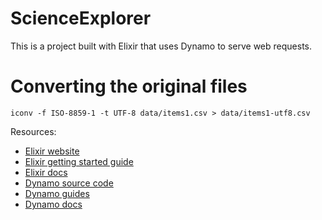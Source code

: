 # ScienceExplorer

This is a project built with Elixir that uses Dynamo to serve web requests.

# Converting the original files

    iconv -f ISO-8859-1 -t UTF-8 data/items1.csv > data/items1-utf8.csv

Resources:

* [Elixir website](http://elixir-lang.org/)
* [Elixir getting started guide](http://elixir-lang.org/getting_started/1.html)
* [Elixir docs](http://elixir-lang.org/docs)
* [Dynamo source code](https://github.com/elixir-lang/dynamo)
* [Dynamo guides](https://github.com/elixir-lang/dynamo#learn-more)
* [Dynamo docs](http://elixir-lang.org/docs/dynamo)
